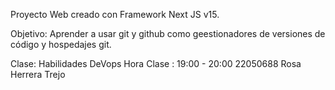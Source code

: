 Proyecto Web creado con Framework Next JS v15.

Objetivo: Aprender a usar git y github como geestionadores de versiones de código y hospedajes git.

Clase: Habilidades DeVops
Hora Clase : 19:00 - 20:00
22050688 Rosa Herrera Trejo


